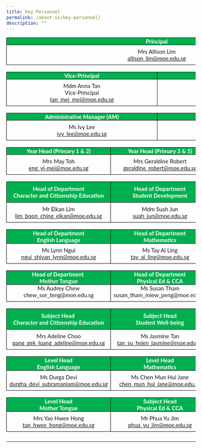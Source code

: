 ```yaml
---
title: Key Personnel
permalink: /about-us/key-personnel/
description: ""
---
```

<table style="border-collapse:collapse;border:none;">
    <tbody>
        <tr>
            <td colspan="4" style="width:449.75pt;border:solid windowtext 1.0pt;background:#00B050;padding:0in 5.4pt 0in 5.4pt;height:8.5pt;">
                <p style='margin-top:0in;margin-right:0in;margin-bottom:0in;margin-left:0in;line-height:normal;font-size:15px;font-family:"Calibri",sans-serif;text-align:center;'><strong><span style='font-family:"Lato",sans-serif;color:white;'>Principal</span></strong></p>
            </td>
        </tr>
        <tr>
            <td colspan="4" style="width: 449.75pt;border-right: 1pt solid windowtext;border-bottom: 1pt solid windowtext;border-left: 1pt solid windowtext;border-image: initial;border-top: none;padding: 0in 5.4pt;vertical-align: top;">
                <p style='margin-top:6.0pt;margin-right:0in;margin-bottom:0in;margin-left:0in;line-height:normal;font-size:15px;font-family:"Calibri",sans-serif;text-align:center;'><span style='font-family:"Lato",sans-serif;'>Mrs Allison Lim</span></p>
                <p style='margin-top:0in;margin-right:0in;margin-bottom:6.0pt;margin-left:0in;line-height:normal;font-size:15px;font-family:"Calibri",sans-serif;text-align:center;'><span style='font-family:"Lato",sans-serif;'><a href="mailto:allison_lim@moe.edu.sg">allison_lim@moe.edu.sg</a></span></p>
            </td>
        </tr>
        <tr>
            <td colspan="4" style="width:449.75pt;border:none;border-bottom:solid windowtext 1.0pt;background:white;padding:0in 5.4pt 0in 5.4pt;height:14.15pt;">
                <p style='margin-top:0in;margin-right:0in;margin-bottom:0in;margin-left:0in;line-height:normal;font-size:15px;font-family:"Calibri",sans-serif;text-align:center;'><strong><span style='font-family:"Lato",sans-serif;color:white;'>&nbsp;</span></strong></p>
            </td>
        </tr>
        <tr>
            <td colspan="2" style="width: 49.8491%; border-right: 1pt solid windowtext; border-bottom: 1pt solid windowtext; border-left: 1pt solid windowtext; border-image: initial; border-top: none; background: rgb(0, 176, 80); padding: 0in 5.4pt; height: 10.3pt;">
                <p style='margin-top:0in;margin-right:0in;margin-bottom:0in;margin-left:0in;line-height:normal;font-size:15px;font-family:"Calibri",sans-serif;text-align:center;'><strong><span style='font-family:"Lato",sans-serif;color:white;'>Vice-Principal</span></strong></p>
            </td>
            <td colspan="2" style="width: 49.8922%; border-top: none; border-left: none; border-bottom: 1pt solid windowtext; border-right: 1pt solid windowtext; background: rgb(0, 176, 80); padding: 0in 5.4pt; height: 10.3pt;">
                <p style='margin-top:0in;margin-right:0in;margin-bottom:0in;margin-left:0in;line-height:normal;font-size:15px;font-family:"Calibri",sans-serif;text-align:center;'><strong><span style='font-family:"Lato",sans-serif;color:white;'>Vice-Principal</span></strong></p>
            </td>
        </tr>
        <tr>
            <td colspan="2" style="width: 49.8491%; border-right: 1pt solid windowtext; border-bottom: 1pt solid windowtext; border-left: 1pt solid windowtext; border-image: initial; border-top: none; padding: 0in 5.4pt; height: 14.15pt; vertical-align: top;">
                <p style='margin-top:6.0pt;margin-right:0in;margin-bottom:0in;margin-left:0in;line-height:normal;font-size:15px;font-family:"Calibri",sans-serif;text-align:center;'><span style='font-family:"Lato",sans-serif;'>Mdm Anna Tan</span></p>
                <p style='margin-top:0in;margin-right:0in;margin-bottom:0in;margin-left:0in;line-height:normal;font-size:15px;font-family:"Calibri",sans-serif;text-align:center;'><span style='font-family:"Lato",sans-serif;'>Vice-Principal</span></p>
                <p style='margin-top:0in;margin-right:0in;margin-bottom:6.0pt;margin-left:0in;line-height:normal;font-size:15px;font-family:"Calibri",sans-serif;text-align:center;'><span style='font-family:"Lato",sans-serif;'><a href="mailto:tan_mei_mei@moe.edu.sg">tan_mei_mei@moe.edu.sg</a></span></p>
            </td>
            <td colspan="2" style="width: 49.8922%; border-top: none; border-left: none; border-bottom: 1pt solid windowtext; border-right: 1pt solid windowtext; padding: 0in 5.4pt; height: 14.15pt; vertical-align: top;">
                <p style='margin-top:6.0pt;margin-right:0in;margin-bottom:0in;margin-left:0in;line-height:normal;font-size:15px;font-family:"Calibri",sans-serif;text-align:center;'><span style='font-family:"Lato",sans-serif;'>Mrs Debbie Chow</span></p>
                <p style='margin-top:0in;margin-right:0in;margin-bottom:0in;margin-left:-5.65pt;line-height:normal;font-size:15px;font-family:"Calibri",sans-serif;text-align:center;'><span style='font-family:"Lato",sans-serif;'>Vice-Principal</span></p>
                <p style='margin-top:0in;margin-right:0in;margin-bottom:6.0pt;margin-left:0in;line-height:normal;font-size:15px;font-family:"Calibri",sans-serif;text-align:center;'><span style='font-family:"Lato",sans-serif;'><a href="mailto:debbie_chow@moe.edu.sg">debbie_chow@moe.edu.sg</a></span></p>
            </td>
        </tr>
        <tr>
            <td colspan="4" style="width:449.75pt;border:none;border-bottom:solid windowtext 1.0pt;background:white;padding:0in 5.4pt 0in 5.4pt;height:14.15pt;">
                <p style='margin-top:0in;margin-right:0in;margin-bottom:0in;margin-left:0in;line-height:normal;font-size:15px;font-family:"Calibri",sans-serif;text-align:center;'><strong><span style='font-family:"Lato",sans-serif;color:white;'>&nbsp;</span></strong></p>
            </td>
        </tr>
        <tr>
            <td colspan="2" style="width: 49.8491%; border-right: 1pt solid windowtext; border-bottom: 1pt solid windowtext; border-left: 1pt solid windowtext; border-image: initial; border-top: none; background: rgb(0, 176, 80); padding: 0in 5.4pt; height: 4pt;">
                <p style='margin-top:0in;margin-right:0in;margin-bottom:0in;margin-left:0in;line-height:normal;font-size:15px;font-family:"Calibri",sans-serif;text-align:center;'><strong><span style='font-family:"Lato",sans-serif;color:white;'>Administrative Manager (AM)</span></strong></p>
            </td>
            <td colspan="2" style="width: 49.8922%; border-top: none; border-left: none; border-bottom: 1pt solid windowtext; border-right: 1pt solid windowtext; background: rgb(0, 176, 80); padding: 0in 5.4pt; height: 4pt;">
                <p style='margin-top:0in;margin-right:0in;margin-bottom:0in;margin-left:0in;line-height:normal;font-size:15px;font-family:"Calibri",sans-serif;text-align:center;'><strong><span style='font-family:"Lato",sans-serif;color:white;'>Operations Manager (OM)</span></strong></p>
            </td>
        </tr>
        <tr>
            <td colspan="2" style="width: 49.8491%; border-right: 1pt solid windowtext; border-bottom: 1pt solid windowtext; border-left: 1pt solid windowtext; border-image: initial; border-top: none; padding: 0in 5.4pt; height: 14.15pt; vertical-align: top;">
                <p style='margin-top:6.0pt;margin-right:0in;margin-bottom:0in;margin-left:0in;line-height:normal;font-size:15px;font-family:"Calibri",sans-serif;text-align:center;'><span style='font-family:"Lato",sans-serif;'>Ms Ivy Lee</span></p>
                <p style='margin-top:0in;margin-right:0in;margin-bottom:6.0pt;margin-left:0in;line-height:normal;font-size:15px;font-family:"Calibri",sans-serif;text-align:center;'><span style='font-family:"Lato",sans-serif;'><a href="mailto:ivy_lee@moe.edu.sg">ivy_lee@moe.edu.sg</a></span></p>
            </td>
            <td colspan="2" style="width: 49.8922%; border-top: none; border-left: none; border-bottom: 1pt solid windowtext; border-right: 1pt solid windowtext; padding: 0in 5.4pt; height: 14.15pt; vertical-align: top;">
                <p style='margin-top:6.0pt;margin-right:0in;margin-bottom:0in;margin-left:0in;line-height:normal;font-size:15px;font-family:"Calibri",sans-serif;text-align:center;'><span style='font-family:"Lato",sans-serif;'>Mr Lee Yang Juay</span></p>
                <p style='margin-top:0in;margin-right:0in;margin-bottom:6.0pt;margin-left:0in;line-height:normal;font-size:15px;font-family:"Calibri",sans-serif;text-align:center;'><span style='font-family:"Lato",sans-serif;'><a href="mailto:lee_yang_juay@moe.edu.sg">lee_yang_juay@moe.edu.sg</a></span></p>
            </td>
        </tr>
        <tr>
            <td colspan="4" style="width: 449.75pt;border-top: none;border-right: none;border-left: none;border-image: initial;border-bottom: 1pt solid windowtext;padding: 0in 5.4pt;height: 8.5pt;vertical-align: top;">
                <p style='margin-top:0in;margin-right:0in;margin-bottom:0in;margin-left:0in;line-height:normal;font-size:15px;font-family:"Calibri",sans-serif;'><span style='font-family:"Lato",sans-serif;'>&nbsp;</span></p>
            </td>
        </tr>
        <tr>
            <td style="width:148.25pt;border:solid windowtext 1.0pt;border-top:  none;background:#00B050;padding:0in 5.4pt 0in 5.4pt;height:3.1pt;">
                <p style='margin-top:0in;margin-right:0in;margin-bottom:0in;margin-left:0in;line-height:normal;font-size:15px;font-family:"Calibri",sans-serif;text-align:center;'><strong><span style='font-family:"Lato",sans-serif;color:white;'>Year Head (Primary 1 &amp; 2)</span></strong></p>
            </td>
            <td colspan="2" style="width:148.5pt;border-top:none;border-left:  none;border-bottom:solid windowtext 1.0pt;border-right:solid windowtext 1.0pt;background:#00B050;padding:0in 5.4pt 0in 5.4pt;height:3.1pt;">
                <p style='margin-top:0in;margin-right:0in;margin-bottom:0in;margin-left:0in;line-height:normal;font-size:15px;font-family:"Calibri",sans-serif;text-align:center;'><strong><span style='font-family:"Lato",sans-serif;color:white;'>Year Head (Primary 3 &amp; 5)</span></strong></p>
            </td>
            <td style="width:153.0pt;border-top:none;border-left:none;border-bottom:solid windowtext 1.0pt;border-right:solid windowtext 1.0pt;background:#00B050;padding:0in 5.4pt 0in 5.4pt;height:3.1pt;">
                <p style='margin-top:0in;margin-right:0in;margin-bottom:0in;margin-left:0in;line-height:normal;font-size:15px;font-family:"Calibri",sans-serif;text-align:center;'><strong><span style='font-family:"Lato",sans-serif;color:white;'>Year Head (Primary 4 &amp; 6)</span></strong></p>
            </td>
        </tr>
        <tr>
            <td style="width: 148.25pt;border-right: 1pt solid windowtext;border-bottom: 1pt solid windowtext;border-left: 1pt solid windowtext;border-image: initial;border-top: none;padding: 0in 5.4pt;height: 13.35pt;vertical-align: top;">
                <p style='margin-top:6.0pt;margin-right:0in;margin-bottom:0in;margin-left:0in;line-height:normal;font-size:15px;font-family:"Calibri",sans-serif;text-align:center;'><span style='font-family:"Lato",sans-serif;'>Mrs May Toh</span></p>
                <p style='margin-top:0in;margin-right:0in;margin-bottom:6.0pt;margin-left:0in;line-height:normal;font-size:15px;font-family:"Calibri",sans-serif;text-align:center;'><span style='font-family:"Lato",sans-serif;'><a href="mailto:eng_yi-mei@moe.edu.sg">eng_yi-mei@moe.edu.sg</a></span></p>
            </td>
            <td colspan="2" style="width: 148.5pt;border-top: none;border-left: none;border-bottom: 1pt solid windowtext;border-right: 1pt solid windowtext;padding: 0in 5.4pt;height: 13.35pt;vertical-align: top;">
                <p style='margin-top:6.0pt;margin-right:0in;margin-bottom:0in;margin-left:0in;line-height:normal;font-size:15px;font-family:"Calibri",sans-serif;text-align:center;'><span style='font-family:"Lato",sans-serif;'>Mrs Geraldine Robert</span></p>
                <p style='margin-top:0in;margin-right:0in;margin-bottom:6.0pt;margin-left:0in;line-height:normal;font-size:15px;font-family:"Calibri",sans-serif;text-align:center;'><span style='font-family:"Lato",sans-serif;'><a href="mailto:geraldine_robert@moe.edu.sg">geraldine_robert@moe.edu.sg</a></span></p>
            </td>
            <td style="width: 153pt;border-top: none;border-left: none;border-bottom: 1pt solid windowtext;border-right: 1pt solid windowtext;padding: 0in 5.4pt;height: 13.35pt;vertical-align: top;">
                <p style='margin-top:6.0pt;margin-right:0in;margin-bottom:0in;margin-left:0in;line-height:normal;font-size:15px;font-family:"Calibri",sans-serif;text-align:center;'><span style='font-family:"Lato",sans-serif;'>Ms Sabrina Kaur&nbsp;</span></p>
                <p style='margin-top:0in;margin-right:0in;margin-bottom:6.0pt;margin-left:0in;line-height:normal;font-size:15px;font-family:"Calibri",sans-serif;text-align:center;'><span style='font-family:"Lato",sans-serif;'><a href="mailto:sabrina_kaur_jit_singh@moe.edu.sg">sabrina_kaur_jit_singh@moe.edu.sg</a></span></p>
            </td>
        </tr>
        <tr>
            <td colspan="4" style="width: 449.75pt;border-top: none;border-right: none;border-left: none;border-image: initial;border-bottom: 1pt solid windowtext;padding: 0in 5.4pt;height: 13.35pt;vertical-align: top;">
                <p style='margin-top:0in;margin-right:0in;margin-bottom:0in;margin-left:0in;line-height:normal;font-size:15px;font-family:"Calibri",sans-serif;text-align:center;'><span style='font-family:"Lato",sans-serif;'>&nbsp;</span></p>
            </td>
        </tr>
        <tr>
            <td style="width:148.25pt;border:solid windowtext 1.0pt;border-top:  none;background:#00B050;padding:0in 5.4pt 0in 5.4pt;height:29.2pt;">
                <p style='margin-top:0in;margin-right:0in;margin-bottom:0in;margin-left:0in;line-height:normal;font-size:15px;font-family:"Calibri",sans-serif;text-align:center;'><strong><span style='font-family:"Lato",sans-serif;color:white;'>Head of Department</span></strong></p>
                <p style='margin-top:0in;margin-right:0in;margin-bottom:0in;margin-left:0in;line-height:normal;font-size:15px;font-family:"Calibri",sans-serif;text-align:center;'><strong><span style='font-family:"Lato",sans-serif;color:white;'>Character and Citizenship Education</span></strong></p>
            </td>
            <td colspan="2" style="width:148.5pt;border-top:none;border-left:  none;border-bottom:solid windowtext 1.0pt;border-right:solid windowtext 1.0pt;background:#00B050;padding:0in 5.4pt 0in 5.4pt;height:29.2pt;">
                <p style='margin-top:0in;margin-right:0in;margin-bottom:0in;margin-left:0in;line-height:normal;font-size:15px;font-family:"Calibri",sans-serif;text-align:center;'><strong><span style='font-family:"Lato",sans-serif;color:white;'>Head of Department</span></strong></p>
                <p style='margin-top:0in;margin-right:0in;margin-bottom:0in;margin-left:0in;line-height:normal;font-size:15px;font-family:"Calibri",sans-serif;text-align:center;'><strong><span style='font-family:"Lato",sans-serif;color:white;'>Student Development</span></strong></p>
            </td>
            <td style="width:153.0pt;border-top:none;border-left:none;border-bottom:solid windowtext 1.0pt;border-right:solid windowtext 1.0pt;background:#00B050;padding:0in 5.4pt 0in 5.4pt;height:29.2pt;">
                <p style='margin-top:0in;margin-right:0in;margin-bottom:0in;margin-left:0in;line-height:normal;font-size:15px;font-family:"Calibri",sans-serif;text-align:center;'><strong><span style='font-family:"Lato",sans-serif;color:white;'>Head of Department</span></strong></p>
                <p style='margin-top:0in;margin-right:0in;margin-bottom:0in;margin-left:0in;line-height:normal;font-size:15px;font-family:"Calibri",sans-serif;text-align:center;'><strong><span style='font-family:"Lato",sans-serif;color:white;'>Information and Communication Technology</span></strong></p>
            </td>
        </tr>
        <tr>
            <td style="width: 148.25pt;border-right: 1pt solid windowtext;border-bottom: 1pt solid windowtext;border-left: 1pt solid windowtext;border-image: initial;border-top: none;padding: 0in 5.4pt;height: 13.35pt;vertical-align: top;">
                <p style='margin-top:6.0pt;margin-right:0in;margin-bottom:0in;margin-left:0in;line-height:normal;font-size:15px;font-family:"Calibri",sans-serif;text-align:center;'><span style='font-family:"Lato",sans-serif;'>Mr Elkan Lim</span></p>
                <p style='margin-top:0in;margin-right:0in;margin-bottom:6.0pt;margin-left:0in;line-height:normal;font-size:15px;font-family:"Calibri",sans-serif;text-align:center;'><span style='font-family:"Lato",sans-serif;'><a href="mailto:lim_boon_ching_elkan@moe.edu.sg">lim_boon_ching_elkan@moe.edu.sg</a></span></p>
            </td>
            <td colspan="2" style="width: 148.5pt;border-top: none;border-left: none;border-bottom: 1pt solid windowtext;border-right: 1pt solid windowtext;padding: 0in 5.4pt;height: 13.35pt;vertical-align: top;">
                <p style='margin-top:6.0pt;margin-right:0in;margin-bottom:0in;margin-left:0in;line-height:normal;font-size:15px;font-family:"Calibri",sans-serif;text-align:center;'><span style='font-family:"Lato",sans-serif;'>Mdm Suah Jun</span></p>
                <p style='margin-top:0in;margin-right:0in;margin-bottom:6.0pt;margin-left:0in;line-height:normal;font-size:15px;font-family:"Calibri",sans-serif;text-align:center;'><span style='font-family:"Lato",sans-serif;'><a href="mailto:suah_jun@moe.edu.sg">suah_jun@moe.edu.sg</a></span></p>
            </td>
            <td style="width: 153pt;border-top: none;border-left: none;border-bottom: 1pt solid windowtext;border-right: 1pt solid windowtext;padding: 0in 5.4pt;height: 13.35pt;vertical-align: top;">
                <p style='margin-top:6.0pt;margin-right:0in;margin-bottom:0in;margin-left:0in;line-height:normal;font-size:15px;font-family:"Calibri",sans-serif;text-align:center;'><span style='font-family:"Lato",sans-serif;'>Ms Leow Hwee Fen</span></p>
                <p style='margin-top:0in;margin-right:0in;margin-bottom:6.0pt;margin-left:0in;line-height:normal;font-size:15px;font-family:"Calibri",sans-serif;text-align:center;'><span style='font-family:"Lato",sans-serif;'><a href="mailto:leow_hwee_fen@moe.edu.sg">leow_hwee_fen@moe.edu.sg</a></span></p>
            </td>
        </tr>
        <tr>
            <td colspan="4" style="width: 449.75pt;border-top: none;border-right: none;border-left: none;border-image: initial;border-bottom: 1pt solid windowtext;padding: 0in 5.4pt;height: 13.35pt;vertical-align: top;">
                <p style='margin-top:0in;margin-right:0in;margin-bottom:0in;margin-left:0in;line-height:normal;font-size:15px;font-family:"Calibri",sans-serif;text-align:center;'><span style='font-family:"Lato",sans-serif;'>&nbsp;</span></p>
            </td>
        </tr>
        <tr>
            <td style="width:148.25pt;border:solid windowtext 1.0pt;border-top:  none;background:#00B050;padding:0in 5.4pt 0in 5.4pt;height:17.5pt;">
                <p style='margin-top:0in;margin-right:0in;margin-bottom:0in;margin-left:0in;line-height:normal;font-size:15px;font-family:"Calibri",sans-serif;text-align:center;'><strong><span style='font-family:"Lato",sans-serif;color:white;'>Head of Department</span></strong></p>
                <p style='margin-top:0in;margin-right:0in;margin-bottom:0in;margin-left:0in;line-height:normal;font-size:15px;font-family:"Calibri",sans-serif;text-align:center;'><strong><span style='font-family:"Lato",sans-serif;color:white;'>English Language</span></strong></p>
            </td>
            <td colspan="2" style="width:148.5pt;border-top:none;border-left:  none;border-bottom:solid windowtext 1.0pt;border-right:solid windowtext 1.0pt;background:#00B050;padding:0in 5.4pt 0in 5.4pt;height:17.5pt;">
                <p style='margin-top:0in;margin-right:0in;margin-bottom:0in;margin-left:0in;line-height:normal;font-size:15px;font-family:"Calibri",sans-serif;text-align:center;'><strong><span style='font-family:"Lato",sans-serif;color:white;'>Head of Department</span></strong></p>
                <p style='margin-top:0in;margin-right:0in;margin-bottom:0in;margin-left:0in;line-height:normal;font-size:15px;font-family:"Calibri",sans-serif;text-align:center;'><strong><span style='font-family:"Lato",sans-serif;color:white;'>Mathematics</span></strong></p>
            </td>
            <td style="width:153.0pt;border-top:none;border-left:none;border-bottom:solid windowtext 1.0pt;border-right:solid windowtext 1.0pt;background:#00B050;padding:0in 5.4pt 0in 5.4pt;height:17.5pt;">
                <p style='margin-top:0in;margin-right:0in;margin-bottom:0in;margin-left:0in;line-height:normal;font-size:15px;font-family:"Calibri",sans-serif;text-align:center;'><strong><span style='font-family:"Lato",sans-serif;color:white;'>Head of Department</span></strong></p>
                <p style='margin-top:0in;margin-right:0in;margin-bottom:0in;margin-left:0in;line-height:normal;font-size:15px;font-family:"Calibri",sans-serif;text-align:center;'><strong><span style='font-family:"Lato",sans-serif;color:white;'>Science</span></strong></p>
            </td>
        </tr>
        <tr>
            <td style="width: 148.25pt;border-right: 1pt solid windowtext;border-bottom: 1pt solid windowtext;border-left: 1pt solid windowtext;border-image: initial;border-top: none;padding: 0in 5.4pt;height: 13.35pt;vertical-align: top;">
                <p style='margin-top:6.0pt;margin-right:0in;margin-bottom:0in;margin-left:0in;line-height:normal;font-size:15px;font-family:"Calibri",sans-serif;text-align:center;'><span style='font-family:"Lato",sans-serif;'>Ms Lynn Ngui</span></p>
                <p style='margin-top:0in;margin-right:0in;margin-bottom:6.0pt;margin-left:0in;line-height:normal;font-size:15px;font-family:"Calibri",sans-serif;text-align:center;'><span style='font-family:"Lato",sans-serif;'><a href="mailto:ngui_shiyan_lynn@moe.edu.sg">ngui_shiyan_lynn@moe.edu.sg</a></span></p>
            </td>
            <td colspan="2" style="width: 148.5pt;border-top: none;border-left: none;border-bottom: 1pt solid windowtext;border-right: 1pt solid windowtext;padding: 0in 5.4pt;height: 13.35pt;vertical-align: top;">
                <p style='margin-top:6.0pt;margin-right:0in;margin-bottom:0in;margin-left:0in;line-height:normal;font-size:15px;font-family:"Calibri",sans-serif;text-align:center;'><span style='font-family:"Lato",sans-serif;'>Ms Tay Ai Ling</span></p>
                <p style='margin-top:0in;margin-right:0in;margin-bottom:6.0pt;margin-left:0in;line-height:normal;font-size:15px;font-family:"Calibri",sans-serif;text-align:center;'><span style='font-family:"Lato",sans-serif;'><a href="mailto:tay_ai_ling@moe.edu.sg">tay_ai_ling@moe.edu.sg</a></span></p>
            </td>
            <td style="width: 153pt;border-top: none;border-left: none;border-bottom: 1pt solid windowtext;border-right: 1pt solid windowtext;padding: 0in 5.4pt;height: 13.35pt;vertical-align: top;">
                <p style='margin-top:6.0pt;margin-right:0in;margin-bottom:0in;margin-left:0in;line-height:normal;font-size:15px;font-family:"Calibri",sans-serif;text-align:center;'><span style='font-family:"Lato",sans-serif;'>Ms Wong Lai Lin</span></p>
                <p style='margin-top:0in;margin-right:0in;margin-bottom:6.0pt;margin-left:0in;line-height:normal;font-size:15px;font-family:"Calibri",sans-serif;text-align:center;'><span style='font-family:"Lato",sans-serif;'><a href="mailto:wong_lai_lin@moe.edu.sg">wong_lai_lin@moe.edu.sg</a></span></p>
            </td>
        </tr>
        <tr>
            <td colspan="4" style="width: 449.75pt;border-top: none;border-right: none;border-left: none;border-image: initial;border-bottom: 1pt solid windowtext;padding: 0in 5.4pt;vertical-align: top;">
                <p style='margin-top:0in;margin-right:0in;margin-bottom:0in;margin-left:0in;line-height:normal;font-size:15px;font-family:"Calibri",sans-serif;'><span style='font-family:"Lato",sans-serif;'>&nbsp;</span></p>
            </td>
        </tr>
        <tr>
            <td style="width:148.25pt;border:solid windowtext 1.0pt;border-top:  none;background:#00B050;padding:0in 5.4pt 0in 5.4pt;height:13.45pt;">
                <p style='margin-top:0in;margin-right:0in;margin-bottom:0in;margin-left:0in;line-height:normal;font-size:15px;font-family:"Calibri",sans-serif;text-align:center;'><strong><span style='font-family:"Lato",sans-serif;color:white;'>Head of Department&nbsp;</span></strong></p>
                <p style='margin-top:0in;margin-right:0in;margin-bottom:0in;margin-left:0in;line-height:normal;font-size:15px;font-family:"Calibri",sans-serif;text-align:center;'><strong><span style='font-family:"Lato",sans-serif;color:white;'>Mother Tongue</span></strong></p>
            </td>
            <td colspan="2" style="width:148.5pt;border-top:none;border-left:  none;border-bottom:solid windowtext 1.0pt;border-right:solid windowtext 1.0pt;background:#00B050;padding:0in 5.4pt 0in 5.4pt;height:13.45pt;">
                <p style='margin-top:0in;margin-right:0in;margin-bottom:0in;margin-left:0in;line-height:normal;font-size:15px;font-family:"Calibri",sans-serif;text-align:center;'><strong><span style='font-family:"Lato",sans-serif;color:white;'>Head of Department</span></strong></p>
                <p style='margin-top:0in;margin-right:0in;margin-bottom:0in;margin-left:0in;line-height:normal;font-size:15px;font-family:"Calibri",sans-serif;text-align:center;'><strong><span style='font-family:"Lato",sans-serif;color:white;'>Physical Ed &amp; CCA</span></strong></p>
            </td>
            <td style="width:153.0pt;border-top:none;border-left:none;border-bottom:solid windowtext 1.0pt;border-right:solid windowtext 1.0pt;background:#00B050;padding:0in 5.4pt 0in 5.4pt;height:13.45pt;">
                <p style='margin-top:0in;margin-right:0in;margin-bottom:0in;margin-left:0in;line-height:normal;font-size:15px;font-family:"Calibri",sans-serif;text-align:center;'><strong><span style='font-family:"Lato",sans-serif;color:white;'>Subject Head</span></strong></p>
                <p style='margin-top:0in;margin-right:0in;margin-bottom:0in;margin-left:0in;line-height:normal;font-size:15px;font-family:"Calibri",sans-serif;text-align:center;'><strong><span style='font-family:"Lato",sans-serif;color:white;'>Aesthetics</span></strong></p>
            </td>
        </tr>
        <tr>
            <td style="width: 148.25pt;border-right: 1pt solid windowtext;border-bottom: 1pt solid windowtext;border-left: 1pt solid windowtext;border-image: initial;border-top: none;padding: 0in 5.4pt;height: 13.35pt;vertical-align: top;">
                <p style='margin-top:0in;margin-right:0in;margin-bottom:0in;margin-left:0in;line-height:normal;font-size:15px;font-family:"Calibri",sans-serif;text-align:center;'><span style='font-family:"Lato",sans-serif;'>Ms Audrey Chew</span></p>
                <p style='margin-top:0in;margin-right:0in;margin-bottom:6.0pt;margin-left:0in;line-height:normal;font-size:15px;font-family:"Calibri",sans-serif;text-align:center;'><span style='font-family:"Lato",sans-serif;'>chew_sor_teng@moe.edu.sg</span></p>
            </td>
            <td colspan="2" style="width: 148.5pt;border-top: none;border-left: none;border-bottom: 1pt solid windowtext;border-right: 1pt solid windowtext;padding: 0in 5.4pt;height: 13.35pt;vertical-align: top;">
                <p style='margin-top:0in;margin-right:0in;margin-bottom:0in;margin-left:0in;line-height:normal;font-size:15px;font-family:"Calibri",sans-serif;text-align:center;'><span style='font-family:"Lato",sans-serif;'>Ms Susan Tham</span></p>
                <p style='margin-top:0in;margin-right:0in;margin-bottom:6.0pt;margin-left:0in;line-height:normal;font-size:15px;font-family:"Calibri",sans-serif;text-align:center;'><span style='font-family:"Lato",sans-serif;'>susan_tham_miew_peng@moe.edu.sg</span></p>
            </td>
            <td style="width: 153pt;border-top: none;border-left: none;border-bottom: 1pt solid windowtext;border-right: 1pt solid windowtext;padding: 0in 5.4pt;height: 13.35pt;vertical-align: top;">
                <p style='margin-top:0in;margin-right:0in;margin-bottom:0in;margin-left:0in;line-height:normal;font-size:15px;font-family:"Calibri",sans-serif;text-align:center;'><span style='font-family:"Lato",sans-serif;'>Ms Dulcia Ong</span></p>
                <p style='margin-top:0in;margin-right:0in;margin-bottom:6.0pt;margin-left:0in;line-height:normal;font-size:15px;font-family:"Calibri",sans-serif;text-align:center;'><span style='font-family:"Lato",sans-serif;'>ong_tian_nu_dulcia@moe.edu.sg</span></p>
            </td>
        </tr>
        <tr>
            <td colspan="4" style="width: 449.75pt;border-top: none;border-right: none;border-left: none;border-image: initial;border-bottom: 1pt solid windowtext;padding: 0in 5.4pt;vertical-align: top;">
                <p style='margin-top:0in;margin-right:0in;margin-bottom:0in;margin-left:0in;line-height:normal;font-size:15px;font-family:"Calibri",sans-serif;'><span style='font-family:"Lato",sans-serif;'>&nbsp;</span></p>
            </td>
        </tr>
        <tr>
            <td style="width:148.25pt;border:solid windowtext 1.0pt;border-top:  none;background:#00B050;padding:0in 5.4pt 0in 5.4pt;height:13.4pt;">
                <p style='margin-top:0in;margin-right:0in;margin-bottom:0in;margin-left:0in;line-height:normal;font-size:15px;font-family:"Calibri",sans-serif;text-align:center;'><strong><span style='font-family:"Lato",sans-serif;color:white;'>Subject Head&nbsp;</span></strong></p>
                <p style='margin-top:0in;margin-right:0in;margin-bottom:0in;margin-left:0in;line-height:normal;font-size:15px;font-family:"Calibri",sans-serif;text-align:center;'><strong><span style='font-family:"Lato",sans-serif;color:white;'>Character and Citizenship Education</span></strong></p>
            </td>
            <td colspan="2" style="width:148.5pt;border-top:none;border-left:  none;border-bottom:solid windowtext 1.0pt;border-right:solid windowtext 1.0pt;background:#00B050;padding:0in 5.4pt 0in 5.4pt;height:13.4pt;">
                <p style='margin-top:0in;margin-right:0in;margin-bottom:0in;margin-left:0in;line-height:normal;font-size:15px;font-family:"Calibri",sans-serif;text-align:center;'><strong><span style='font-family:"Lato",sans-serif;color:white;'>Subject Head</span></strong></p>
                <p style='margin-top:0in;margin-right:0in;margin-bottom:0in;margin-left:0in;line-height:normal;font-size:15px;font-family:"Calibri",sans-serif;text-align:center;'><strong><span style='font-family:"Lato",sans-serif;color:white;'>Student Well-being</span></strong></p>
            </td>
            <td style="width:153.0pt;border-top:none;border-left:none;border-bottom:solid windowtext 1.0pt;border-right:solid windowtext 1.0pt;background:#00B050;padding:0in 5.4pt 0in 5.4pt;height:13.4pt;">
                <p style='margin-top:0in;margin-right:0in;margin-bottom:0in;margin-left:0in;line-height:normal;font-size:15px;font-family:"Calibri",sans-serif;text-align:center;'><strong><span style='font-family:"Lato",sans-serif;color:white;'>Subject Head</span></strong></p>
                <p style='margin-top:0in;margin-right:0in;margin-bottom:0in;margin-left:0in;line-height:normal;font-size:15px;font-family:"Calibri",sans-serif;text-align:center;'><strong><span style='font-family:"Lato",sans-serif;color:white;'>Information and Communication Technology</span></strong></p>
            </td>
        </tr>
        <tr>
            <td style="width:148.25pt;border:solid windowtext 1.0pt;border-top:  none;padding:0in 5.4pt 0in 5.4pt;height:13.35pt;">
                <p style='margin-top:6.0pt;margin-right:0in;margin-bottom:0in;margin-left:0in;line-height:normal;font-size:15px;font-family:"Calibri",sans-serif;text-align:center;'><span style='font-family:"Lato",sans-serif;'>Mrs Adeline Choo</span></p>
                <p style='margin-top:0in;margin-right:0in;margin-bottom:6.0pt;margin-left:0in;line-height:normal;font-size:15px;font-family:"Calibri",sans-serif;text-align:center;'><span style='font-family:"Lato",sans-serif;'><a href="mailto:pang_gek_luang_adeline@moe.edu.sg">pang_gek_luang_adeline@moe.edu.sg</a></span></p>
            </td>
            <td colspan="2" style="width:148.5pt;border-top:none;border-left:  none;border-bottom:solid windowtext 1.0pt;border-right:solid windowtext 1.0pt;padding:0in 5.4pt 0in 5.4pt;height:13.35pt;">
                <p style='margin-top:6.0pt;margin-right:0in;margin-bottom:0in;margin-left:0in;line-height:normal;font-size:15px;font-family:"Calibri",sans-serif;text-align:center;'><span style='font-family:"Lato",sans-serif;'>Ms Jasmine Tan</span></p>
                <p style='margin-top:0in;margin-right:0in;margin-bottom:6.0pt;margin-left:0in;line-height:normal;font-size:15px;font-family:"Calibri",sans-serif;text-align:center;'><span style='font-family:"Lato",sans-serif;'><a href="mailto:tan_su_hsien_jasmine@moe.edu.sg">tan_su_hsien_jasmine@moe.edu.sg</a></span></p>
            </td>
            <td style="width:153.0pt;border-top:none;border-left:none;border-bottom:solid windowtext 1.0pt;border-right:solid windowtext 1.0pt;padding:0in 5.4pt 0in 5.4pt;height:13.35pt;">
                <p style='margin-top:6.0pt;margin-right:0in;margin-bottom:0in;margin-left:0in;line-height:normal;font-size:15px;font-family:"Calibri",sans-serif;text-align:center;'><span style='font-family:"Lato",sans-serif;'>Mr Mohammad Faizal Ramli</span></p>
                <p style='margin-top:0in;margin-right:0in;margin-bottom:6.0pt;margin-left:0in;line-height:normal;font-size:15px;font-family:"Calibri",sans-serif;text-align:center;'><span style='font-family:"Lato",sans-serif;'><a href="mailto:mohammad_faizal_ramli@moe.edu.sg">mohammad_faizal_ramli@moe.edu.sg</a></span></p>
            </td>
        </tr>
        <tr>
            <td colspan="4" style="width: 449.75pt;border-top: none;border-right: none;border-left: none;border-image: initial;border-bottom: 1pt solid windowtext;padding: 0in 5.4pt;vertical-align: top;">
                <p style='margin-top:0in;margin-right:0in;margin-bottom:0in;margin-left:0in;line-height:normal;font-size:15px;font-family:"Calibri",sans-serif;'><span style='font-family:"Lato",sans-serif;'>&nbsp;</span></p>
            </td>
        </tr>
        <tr>
            <td style="width:148.25pt;border:solid windowtext 1.0pt;border-top:  none;background:#00B050;padding:0in 5.4pt 0in 5.4pt;height:17.95pt;">
                <p style='margin-top:0in;margin-right:0in;margin-bottom:0in;margin-left:0in;line-height:normal;font-size:15px;font-family:"Calibri",sans-serif;text-align:center;'><strong><span style='font-family:"Lato",sans-serif;color:white;'>Level Head</span></strong></p>
                <p style='margin-top:0in;margin-right:0in;margin-bottom:0in;margin-left:0in;line-height:normal;font-size:15px;font-family:"Calibri",sans-serif;text-align:center;'><strong><span style='font-family:"Lato",sans-serif;color:white;'>English Language</span></strong></p>
            </td>
            <td colspan="2" style="width:148.5pt;border-top:none;border-left:  none;border-bottom:solid windowtext 1.0pt;border-right:solid windowtext 1.0pt;background:#00B050;padding:0in 5.4pt 0in 5.4pt;height:17.95pt;">
                <p style='margin-top:0in;margin-right:0in;margin-bottom:0in;margin-left:0in;line-height:normal;font-size:15px;font-family:"Calibri",sans-serif;text-align:center;'><strong><span style='font-family:"Lato",sans-serif;color:white;'>Level Head</span></strong></p>
                <p style='margin-top:0in;margin-right:0in;margin-bottom:0in;margin-left:0in;line-height:normal;font-size:15px;font-family:"Calibri",sans-serif;text-align:center;'><strong><span style='font-family:"Lato",sans-serif;color:white;'>Mathematics</span></strong></p>
            </td>
            <td style="width:153.0pt;border-top:none;border-left:none;border-bottom:solid windowtext 1.0pt;border-right:solid windowtext 1.0pt;background:#00B050;padding:0in 5.4pt 0in 5.4pt;height:17.95pt;">
                <p style='margin-top:0in;margin-right:0in;margin-bottom:0in;margin-left:0in;line-height:normal;font-size:15px;font-family:"Calibri",sans-serif;text-align:center;'><strong><span style='font-family:"Lato",sans-serif;color:white;'>Level Head</span></strong></p>
                <p style='margin-top:0in;margin-right:0in;margin-bottom:0in;margin-left:0in;line-height:normal;font-size:15px;font-family:"Calibri",sans-serif;text-align:center;'><strong><span style='font-family:"Lato",sans-serif;color:white;'>Science</span></strong></p>
            </td>
        </tr>
        <tr>
            <td style="width:148.25pt;border:solid windowtext 1.0pt;border-top:  none;padding:0in 5.4pt 0in 5.4pt;height:13.35pt;">
                <p style='margin-top:6.0pt;margin-right:0in;margin-bottom:0in;margin-left:0in;line-height:normal;font-size:15px;font-family:"Calibri",sans-serif;text-align:center;'><span style='font-family:"Lato",sans-serif;'>Ms Durga Devi</span></p>
                <p style='margin-top:0in;margin-right:0in;margin-bottom:6.0pt;margin-left:0in;line-height:normal;font-size:15px;font-family:"Calibri",sans-serif;text-align:center;'><span style='font-family:"Lato",sans-serif;'><a href="mailto:durgha_devi_subramaniam@moe.edu.sg">durgha_devi_subramaniam@moe.edu.sg</a></span></p>
            </td>
            <td colspan="2" style="width:148.5pt;border-top:none;border-left:  none;border-bottom:solid windowtext 1.0pt;border-right:solid windowtext 1.0pt;padding:0in 5.4pt 0in 5.4pt;height:13.35pt;">
                <p style='margin-top:6.0pt;margin-right:0in;margin-bottom:0in;margin-left:0in;line-height:normal;font-size:15px;font-family:"Calibri",sans-serif;text-align:center;'><span style='font-family:"Lato",sans-serif;'>Ms Chen Mun Hui Jane</span></p>
                <p style='margin-top:0in;margin-right:0in;margin-bottom:6.0pt;margin-left:0in;line-height:normal;font-size:15px;font-family:"Calibri",sans-serif;text-align:center;'><span style='font-family:"Lato",sans-serif;'><a href="mailto:chen_mun_hui_jane@moe.edu.sg">chen_mun_hui_jane@moe.edu.sg</a></span></p>
            </td>
            <td style="width:153.0pt;border-top:none;border-left:none;border-bottom:solid windowtext 1.0pt;border-right:solid windowtext 1.0pt;padding:0in 5.4pt 0in 5.4pt;height:13.35pt;">
                <p style='margin-top:6.0pt;margin-right:0in;margin-bottom:0in;margin-left:0in;line-height:normal;font-size:15px;font-family:"Calibri",sans-serif;text-align:center;'><span style='font-family:"Lato",sans-serif;'>Ms Sally Neo</span></p>
                <p style='margin-top:0in;margin-right:0in;margin-bottom:6.0pt;margin-left:0in;line-height:normal;font-size:15px;font-family:"Calibri",sans-serif;text-align:center;'><span style='font-family:"Lato",sans-serif;'><a href="mailto:sally_neo@moe.edu.sg">sally_neo@moe.edu.sg</a></span></p>
            </td>
        </tr>
        <tr>
            <td colspan="4" style="width: 449.75pt;border-top: none;border-right: none;border-left: none;border-image: initial;border-bottom: 1pt solid windowtext;padding: 0in 5.4pt;vertical-align: top;">
                <p style='margin-top:0in;margin-right:0in;margin-bottom:0in;margin-left:0in;line-height:normal;font-size:15px;font-family:"Calibri",sans-serif;'><span style='font-family:"Lato",sans-serif;'>&nbsp;</span></p>
            </td>
        </tr>
        <tr>
            <td style="width:148.25pt;border:solid windowtext 1.0pt;border-top:  none;background:#00B050;padding:0in 5.4pt 0in 5.4pt;height:13.9pt;">
                <p style='margin-top:0in;margin-right:0in;margin-bottom:0in;margin-left:0in;line-height:normal;font-size:15px;font-family:"Calibri",sans-serif;text-align:center;'><strong><span style='font-family:"Lato",sans-serif;color:white;'>Level Head</span></strong></p>
                <p style='margin-top:0in;margin-right:0in;margin-bottom:0in;margin-left:0in;line-height:normal;font-size:15px;font-family:"Calibri",sans-serif;text-align:center;'><strong><span style='font-family:"Lato",sans-serif;color:white;'>Mother Tongue</span></strong></p>
            </td>
            <td colspan="2" style="width:148.5pt;border-top:none;border-left:  none;border-bottom:solid windowtext 1.0pt;border-right:solid windowtext 1.0pt;background:#00B050;padding:0in 5.4pt 0in 5.4pt;height:13.9pt;">
                <p style='margin-top:0in;margin-right:0in;margin-bottom:0in;margin-left:0in;line-height:normal;font-size:15px;font-family:"Calibri",sans-serif;text-align:center;'><strong><span style='font-family:"Lato",sans-serif;color:white;'>Subject Head</span></strong></p>
                <p style='margin-top:0in;margin-right:0in;margin-bottom:0in;margin-left:0in;line-height:normal;font-size:15px;font-family:"Calibri",sans-serif;text-align:center;'><strong><span style='font-family:"Lato",sans-serif;color:white;'>Physical Ed &amp; CCA</span></strong></p>
            </td>
            <td style="width:153.0pt;border-top:none;border-left:none;border-bottom:solid windowtext 1.0pt;border-right:solid windowtext 1.0pt;background:#00B050;padding:0in 5.4pt 0in 5.4pt;height:13.9pt;">
                <p style='margin-top:0in;margin-right:0in;margin-bottom:0in;margin-left:0in;line-height:normal;font-size:15px;font-family:"Calibri",sans-serif;text-align:center;'><strong><span style='font-family:"Lato",sans-serif;color:white;'>Subject Head (Internal)</span></strong></p>
                <p style='margin-top:0in;margin-right:0in;margin-bottom:0in;margin-left:0in;line-height:normal;font-size:15px;font-family:"Calibri",sans-serif;text-align:center;'><strong><span style='font-family:"Lato",sans-serif;color:white;'>Student Development</span></strong></p>
            </td>
        </tr>
        <tr>
            <td style="width: 148.25pt;border-right: 1pt solid windowtext;border-bottom: 1pt solid windowtext;border-left: 1pt solid windowtext;border-image: initial;border-top: none;padding: 0in 5.4pt;height: 13.35pt;vertical-align: top;">
                <p style='margin-top:6.0pt;margin-right:0in;margin-bottom:0in;margin-left:0in;line-height:normal;font-size:15px;font-family:"Calibri",sans-serif;text-align:center;'><span style='font-family:"Lato",sans-serif;'>Mrs Yao Hwee Hong</span></p>
                <p style='margin-top:0in;margin-right:0in;margin-bottom:6.0pt;margin-left:0in;line-height:normal;font-size:15px;font-family:"Calibri",sans-serif;text-align:center;'><span style='font-family:"Lato",sans-serif;'><a href="mailto:tan_hwee_hong@moe.edu.sg">tan_hwee_hong@moe.edu.sg</a></span></p>
            </td>
            <td colspan="2" style="width: 148.5pt;border-top: none;border-left: none;border-bottom: 1pt solid windowtext;border-right: 1pt solid windowtext;padding: 0in 5.4pt;height: 13.35pt;vertical-align: top;">
                <p style='margin-top:6.0pt;margin-right:0in;margin-bottom:0in;margin-left:0in;line-height:normal;font-size:15px;font-family:"Calibri",sans-serif;text-align:center;'><span style='font-family:"Lato",sans-serif;'>Mr Phua Yu Jim</span></p>
                <p style='margin-top:0in;margin-right:0in;margin-bottom:0in;margin-left:0in;line-height:normal;font-size:15px;font-family:"Calibri",sans-serif;text-align:center;'><span style='font-family:"Lato",sans-serif;'><a href="mailto:phua_yu_jim@moe.edu.sg">phua_yu_jim@moe.edu.sg</a></span></p>
            </td>
            <td style="width: 153pt;border-top: none;border-left: none;border-bottom: 1pt solid windowtext;border-right: 1pt solid windowtext;padding: 0in 5.4pt;height: 13.35pt;vertical-align: top;">
                <p style='margin-top:6.0pt;margin-right:0in;margin-bottom:0in;margin-left:0in;line-height:normal;font-size:15px;font-family:"Calibri",sans-serif;text-align:center;'><span style='font-family:"Lato",sans-serif;'>Ms Melissa Chong</span></p>
                <p style='margin-top:0in;margin-right:0in;margin-bottom:6.0pt;margin-left:0in;line-height:normal;font-size:15px;font-family:"Calibri",sans-serif;text-align:center;'><span style='font-family:"Lato",sans-serif;'><a href="mailto:chong_jia_en_ann@moe.edu.sg">chong_jia_en_ann@moe.edu.sg</a></span></p>
            </td>
        </tr>
        <tr>
            <td style="border:none;"><br></td>
            <td style="border: none; width: 15.3083%;"><br></td>
            <td style="border: none; width: 17.4213%;"><br></td>
            <td style="border:none;"><br></td>
        </tr>
    </tbody>
</table>
<p style='margin-top:0in;margin-right:0in;margin-bottom:8.0pt;margin-left:0in;line-height:107%;font-size:15px;font-family:"Calibri",sans-serif;'><span style='font-family:"Lato",sans-serif;'>&nbsp;</span></p>
